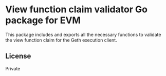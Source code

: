 # View function claim validator Go package for EVM

This package includes and exports all the necessary functions to validate the view function claim for the Geth execution client.

## License

Private